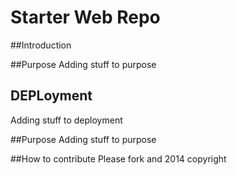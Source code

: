 # Starter Web Repo

##Introduction

##Purpose
Adding stuff to purpose
## DEPLoyment

Adding stuff to deployment

##Purpose
Adding stuff to purpose

##How to contribute
Please fork and 
2014 copyright
